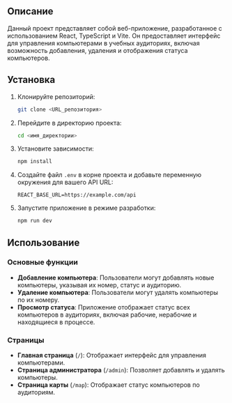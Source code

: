 ## Описание

Данный проект представляет собой веб-приложение, разработанное с использованием React, TypeScript и Vite. Он предоставляет интерфейс для управления компьютерами в учебных аудиториях, включая возможность добавления, удаления и отображения статуса компьютеров.

## Установка

1. Клонируйте репозиторий:
   ```bash
   git clone <URL_репозитория>
   ```

2. Перейдите в директорию проекта:
   ```bash
   cd <имя_директории>
   ```

3. Установите зависимости:
   ```bash
   npm install
   ```

4. Создайте файл `.env` в корне проекта и добавьте переменную окружения для вашего API URL:
   ```env
   REACT_BASE_URL=https://example.com/api
   ```

5. Запустите приложение в режиме разработки:
   ```bash
   npm run dev
   ```

## Использование

### Основные функции

- **Добавление компьютера**: Пользователи могут добавлять новые компьютеры, указывая их номер, статус и аудиторию.
- **Удаление компьютера**: Пользователи могут удалять компьютеры по их номеру.
- **Просмотр статуса**: Приложение отображает статус всех компьютеров в аудиториях, включая рабочие, нерабочие и находящиеся в процессе.

### Страницы

- **Главная страница** (`/`): Отображает интерфейс для управления компьютерами.
- **Страница администратора** (`/admin`): Позволяет добавлять и удалять компьютеры.
- **Страница карты** (`/map`): Отображает статус компьютеров по аудиториям.